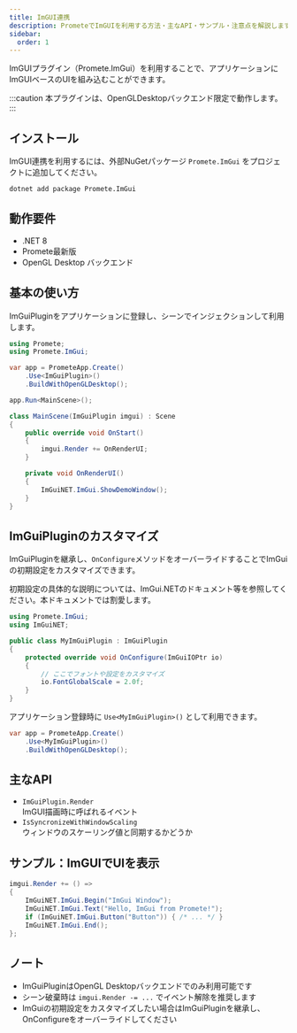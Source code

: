 ```yaml
---
title: ImGUI連携
description: PrometeでImGUIを利用する方法・主なAPI・サンプル・注意点を解説します。
sidebar:
  order: 1
---
```


ImGUIプラグイン（Promete.ImGui）を利用することで、アプリケーションにImGUIベースのUIを組み込むことができます。

:::caution
本プラグインは、OpenGLDesktopバックエンド限定で動作します。
:::

## インストール

ImGUI連携を利用するには、外部NuGetパッケージ `Promete.ImGui` をプロジェクトに追加してください。

```sh
dotnet add package Promete.ImGui
```

## 動作要件

- .NET 8
- Promete最新版
- OpenGL Desktop バックエンド

## 基本の使い方

ImGuiPluginをアプリケーションに登録し、シーンでインジェクションして利用します。

```csharp
using Promete;
using Promete.ImGui;

var app = PrometeApp.Create()
    .Use<ImGuiPlugin>()
    .BuildWithOpenGLDesktop();

app.Run<MainScene>();

class MainScene(ImGuiPlugin imgui) : Scene
{
    public override void OnStart()
    {
        imgui.Render += OnRenderUI;
    }

    private void OnRenderUI()
    {
        ImGuiNET.ImGui.ShowDemoWindow();
    }
}
```

## ImGuiPluginのカスタマイズ

ImGuiPluginを継承し、`OnConfigure`メソッドをオーバーライドすることでImGuiの初期設定をカスタマイズできます。

初期設定の具体的な説明については、ImGui.NETのドキュメント等を参照してください。本ドキュメントでは割愛します。

```csharp
using Promete.ImGui;
using ImGuiNET;

public class MyImGuiPlugin : ImGuiPlugin
{
    protected override void OnConfigure(ImGuiIOPtr io)
    {
        // ここでフォントや設定をカスタマイズ
        io.FontGlobalScale = 2.0f;
    }
}
```

アプリケーション登録時に `Use<MyImGuiPlugin>()` として利用できます。

```csharp
var app = PrometeApp.Create()
    .Use<MyImGuiPlugin>()
    .BuildWithOpenGLDesktop();
```

## 主なAPI

- `ImGuiPlugin.Render`<br/>ImGUI描画時に呼ばれるイベント
- `IsSyncronizeWithWindowScaling`<br/>ウィンドウのスケーリング値と同期するかどうか

## サンプル：ImGUIでUIを表示

```csharp
imgui.Render += () =>
{
    ImGuiNET.ImGui.Begin("ImGui Window");
    ImGuiNET.ImGui.Text("Hello, ImGui from Promete!");
    if (ImGuiNET.ImGui.Button("Button")) { /* ... */ }
    ImGuiNET.ImGui.End();
};
```

## ノート

- ImGuiPluginはOpenGL Desktopバックエンドでのみ利用可能です
- シーン破棄時は `imgui.Render -= ...` でイベント解除を推奨します
- ImGuiの初期設定をカスタマイズしたい場合はImGuiPluginを継承し、OnConfigureをオーバーライドしてください
